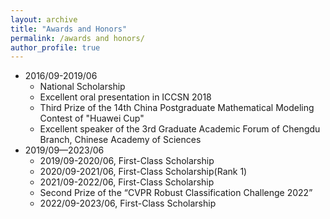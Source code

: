 ```yaml
---
layout: archive
title: "Awards and Honors"
permalink: /awards and honors/
author_profile: true
---
```


* 2016/09-2019/06
  * National Scholarship
  * Excellent oral presentation in ICCSN 2018
  * Third Prize of the 14th China Postgraduate Mathematical Modeling Contest of "Huawei Cup"
  * Excellent speaker of the 3rd Graduate Academic Forum of Chengdu Branch, Chinese Academy of Sciences
* 2019/09—2023/06
  * 2019/09-2020/06, First-Class Scholarship
  * 2020/09-2021/06, First-Class Scholarship(Rank 1)
  * 2021/09-2022/06, First-Class Scholarship
  * Second Prize of the “CVPR Robust Classification Challenge 2022”
  * 2022/09-2023/06, First-Class Scholarship 
